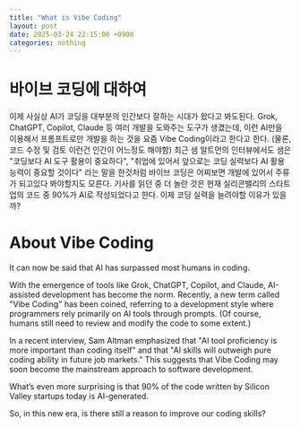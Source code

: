 ```yaml
---
title: "What is Vibe Coding"
layout: post
date: 2025-03-24 22:15:00 +0900
categories: nothing
---
```


# 바이브 코딩에 대하여
이제 사실상 AI가 코딩을 대부분의 인간보다 잘하는 시대가 왔다고 봐도된다.
Grok, ChatGPT, Copilot, Claude 등 여러 개발을 도와주는 도구가 생겼는데, 이런 AI만을 이용해서 프롬프트로만 개발을 하는 것을 요즘 Vibe Coding이라고 한다고 한다. (물론, 코드 수정 및 검토 이런건 인간이 어느정도 해야함)
최근 샘 알트먼의 인터뷰에서도 샘은 "코딩보다 AI 도구 활용이 중요하다", "취업에 있어서 앞으로는 코딩 실력보다 AI 활용 능력이 중요할 것이다" 라는 말을 한것처럼 바이브 코딩은 어찌보면 개발에 있어서 주류가 되고있다 봐야할지도 모른다.
기사를 읽던 중 더 놀란 것은 현재 실리콘밸리의 스타트업의 코드 중 90%가 AI로 작성되었다고 한다.
이제 코딩 실력을 늘려야할 이유가 있을까?


# About Vibe Coding
It can now be said that AI has surpassed most humans in coding.

With the emergence of tools like Grok, ChatGPT, Copilot, and Claude, AI-assisted development has become the norm. Recently, a new term called "Vibe Coding" has been coined, referring to a development style where programmers rely primarily on AI tools through prompts. (Of course, humans still need to review and modify the code to some extent.)

In a recent interview, Sam Altman emphasized that "AI tool proficiency is more important than coding itself" and that "AI skills will outweigh pure coding ability in future job markets." This suggests that Vibe Coding may soon become the mainstream approach to software development.

What’s even more surprising is that 90% of the code written by Silicon Valley startups today is AI-generated.

So, in this new era, is there still a reason to improve our coding skills?